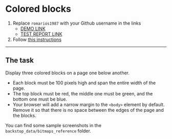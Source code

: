 # Colored blocks

1. Replace `romarios1987` with your Github username in the links
   - [DEMO LINK](https://romarios1987.github.io/layout_colored-blocks/)
   - [TEST REPORT LINK](https://romarios1987.github.io/layout_colored-blocks/report/html_report/)
2. Follow [this instructions](https://mate-academy.github.io/layout_task-guideline/)

---

## The task

Display three colored blocks on a page one below another.

- Each block must be 100 pixels high and span the entire width of the page.
- The top block must be red, the middle one must be green, and the bottom one must be blue.
- Your browser will add a narrow margin to the `<body>` element by default. Remove it so that there is no space between the edges of the page and the blocks.

You can find some sample screenshots in the `backstop_data/bitmaps_reference` folder.

